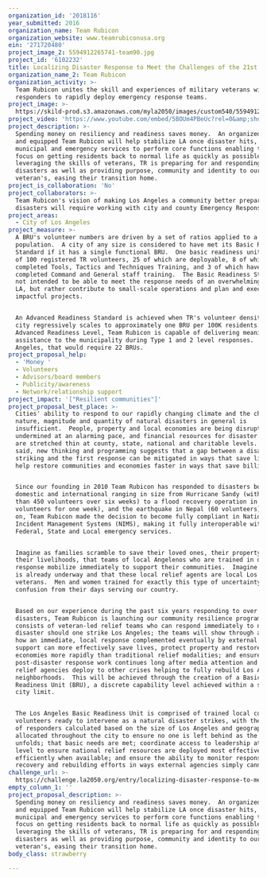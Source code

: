 ```yaml
---
organization_id: '2018116'
year_submitted: 2016
organization_name: Team Rubicon
organization_website: www.teamrubiconusa.org
ein: '271720480'
project_image_2: 5594912265741-team90.jpg
project_id: '6102232'
title: Localizing Disaster Response to Meet the Challenges of the 21st Century
organization_name_2: Team Rubicon
organization_activity: >-
  Team Rubicon unites the skill and experiences of military veterans with first
  responders to rapidly deploy emergency response teams.
project_image: >-
  https://skild-prod.s3.amazonaws.com/myla2050/images/custom540/5594912265741-team90.jpg
project_video: 'https://www.youtube.com/embed/5BOUm4PBeUc?rel=0&amp;showinfo=0'
project_description: >-
  Spending money on resiliency and readiness saves money.  An organized, trained
  and equipped Team Rubicon will help stabilize LA once disaster hits, allowing
  municipal and emergency services to perform core functions enabling them to
  focus on getting residents back to normal life as quickly as possible.  By
  leveraging the skills of veterans, TR is preparing for and responding to
  disasters as well as providing purpose, community and identity to our nation's
  veteran's, easing their transition home.
project_is_collaboration: 'No'
project_collaborators: >-
  Team Rubicon's vision of making Los Angeles a community better prepared for
  disasters will require working with city and county Emergency Response Teams.
project_areas:
  - City of Los Angeles
project_measure: >-
  A BRU's volunteer numbers are driven by a set of ratios applied to a city's
  population.  A city of any size is considered to have met its Basic Readiness
  Standard if it has a single functional BRU.  One basic readiness unit consists
  of 100 registered TR volunteers, 25 of which are deployable, 8 of which have
  completed Tools, Tactics and Techniques Training, and 3 of which have
  completed Command and General staff training.  The Basic Readiness Standard is
  not intended to be able to meet the response needs of an overwhelming event in
  LA, but rather contribute to small-scale operations and plan and execute
  impactful projects. 


  An Advanced Readiness Standard is achieved when TR's volunteer density in a
  city regressively scales to approximately one BRU per 100K residents.  At an
  Advanced Readiness Level, Team Rubicon is capable of delivering meaningful
  assistance to the municipality during Type 1 and 2 level responses.  For Los
  Angeles, that would require 22 BRUs.
project_proposal_help:
  - 'Money '
  - Volunteers
  - Advisors/board members
  - Publicity/awareness
  - Network/relationship support
project_impact: '["Resilient communities"]'
project_proposal_best_place: >-
  Cities' ability to respond to our rapidly changing climate and the changing
  nature, magnitude and quantity of natural disasters in general is
  insufficient.  People, property and local economies are being disrupted and
  undermined at an alarming pace, and financial resources for disaster response
  are stretched thin at county, state, national and charitable levels.  That
  said, new thinking and programming suggests that a gap between a disaster
  striking and the first response can be mitigated in ways that save lives, and
  help restore communities and economies faster in ways that save billions.


  Since our founding in 2010 Team Rubicon has responded to disasters both
  domestic and international ranging in size from Hurricane Sandy (with more
  than 450 volunteers over six weeks) to a flood recovery operation in Iowa (ten
  volunteers for one week), and the earthquake in Nepal (60 volunteers).  Early
  on, Team Rubicon made the decision to become fully compliant in National
  Incident Management Systems (NIMS), making it fully interoperable with
  Federal, State and Local emergency services.  


  Imagine as families scramble to save their loved ones, their property, and
  their livelihoods, that teams of local Angelenos who are trained in disaster
  response mobilize immediately to support their communities.  Imagine that work
  is already underway and that these local relief agents are local Los Angeles
  veterans.  Men and women trained for exactly this type of uncertainty and
  confusion from their days serving our country.  


  Based on our experience during the past six years responding to over 140
  disasters, Team Rubicon is launching our community resilience program which
  consists of veteran-led relief teams who can respond immediately to natural
  disaster should one strike Los Angeles; the teams will show through action,
  how an immediate, local response complemented eventually by external disaster
  support can more effectively save lives, protect property and restore
  economies more rapidly than traditional relief modalities; and ensure that
  post-disaster response work continues long after media attention and external
  relief agencies deploy to other crises helping to fully rebuild Los Angeles
  neighborhoods.  This will be achieved through the creation of a Basic
  Readiness Unit (BRU), a discrete capability level achieved within a single
  city limit.  


  The Los Angeles Basic Readiness Unit is comprised of trained local community
  volunteers ready to intervene as a natural disaster strikes, with the number
  of responders calculated based on the size of Los Angeles and geographically
  allocated throughout the city to ensure no one is left behind as the disaster
  unfolds; that basic needs are met; coordinate access to leadership at national
  level to ensure national relief resources are deployed most effectively and
  efficiently when available; and ensure the ability to monitor response,
  recovery and rebuilding efforts in ways external agencies simply cannot mimic.
challenge_url: >-
  https://challenge.la2050.org/entry/localizing-disaster-response-to-meet-the-challenges-of-the-21st-century
empty_column_1: ''
project_proposal_description: >-
  Spending money on resiliency and readiness saves money.  An organized, trained
  and equipped Team Rubicon will help stabilize LA once disaster hits, allowing
  municipal and emergency services to perform core functions enabling them to
  focus on getting residents back to normal life as quickly as possible.  By
  leveraging the skills of veterans, TR is preparing for and responding to
  disasters as well as providing purpose, community and identity to our nation's
  veteran's, easing their transition home.
body_class: strawberry

---
```

